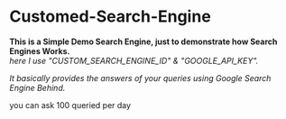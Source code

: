 # Customed-Search-Engine
<b> This is a Simple Demo Search Engine, just to demonstrate how Search Engines Works. </b> <br>
<i> here I use "CUSTOM_SEARCH_ENGINE_ID" & "GOOGLE_API_KEY".</i><br>

<i>It basically provides the answers of your queries using Google Search Engine Behind.</i>
<br>
<p>you can ask 100 queried per day</p>
